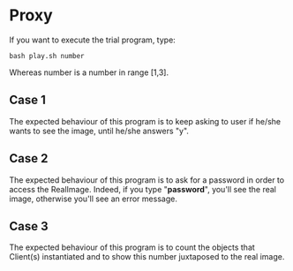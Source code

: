 Proxy
=====

If you want to execute the trial program, type:

    bash play.sh number

Whereas number is a number in range [1,3].

Case 1
------

The expected behaviour of this program is to keep asking to user if he/she
wants to see the image, until he/she answers "y".

Case 2
------

The expected behaviour of this program is to ask for a password in order to
access the RealImage.
Indeed, if you type "__password__", you'll see the real image, otherwise
you'll see an error message.

Case 3
------

The expected behaviour of this program is to count the objects that Client(s)
instantiated and to show this number juxtaposed to the real image.
